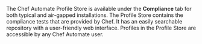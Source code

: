 The Chef Automate Profile Store is available under the **Compliance**
tab for both typical and air-gapped installations. The Profile Store
contains the compliance tests that are provided by Chef. It has an
easily searchable repository with a user-friendly web interface.
Profiles in the Profile Store are accessible by any Chef Automate user.